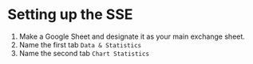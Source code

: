 # Setting up the SSE

1. Make a Google Sheet and designate it as your main exchange sheet.
2. Name the first tab `Data & Statistics`
3. Name the second tab `Chart Statistics`
